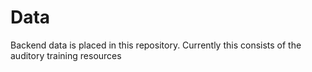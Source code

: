 # Data
Backend data is placed in this repository. Currently this consists of the auditory training resources